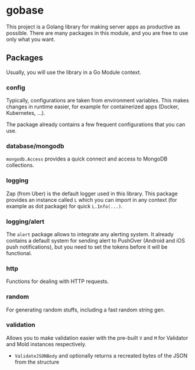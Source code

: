 # gobase

This project is a Golang library for making server apps as productive as possible. There are many packages in this
module, and you are free to use only what you want.

## Packages

Usually, you will use the library in a Go Module context.

### config

Typically, configurations are taken from environment variables. This makes changes in runtime easier, for example for
containerized apps (Docker, Kubernetes, ...).

The package already contains a few frequent configurations that you can use.

### database/mongodb

`mongodb.Access` provides a quick connect and access to MongoDB collections.

### logging

Zap (from Uber) is the default logger used in this library. This package provides an instance called `L` which you can
import in any context (for example as dot package) for quick `L.Info(...)`.

### logging/alert

The `alert` package allows to integrate any alerting system. It already contains a default system for sending alert to
PushOver (Android and iOS push notifications), but you need to set the tokens before it will be functional.

### http

Functions for dealing with HTTP requests.

### random

For generating random stuffs, including a fast random string gen.

### validation

Allows you to make validation easier with the pre-built `V` and `M` for Validator and Mold instances respectively.

- `ValidateJSONBody` and optionally returns a recreated bytes of the JSON from the structure
